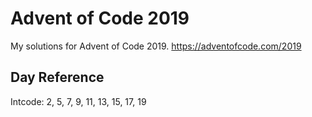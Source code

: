 # Advent of Code 2019
My solutions for Advent of Code 2019. https://adventofcode.com/2019

## Day Reference
Intcode: 2, 5, 7, 9, 11, 13, 15, 17, 19

